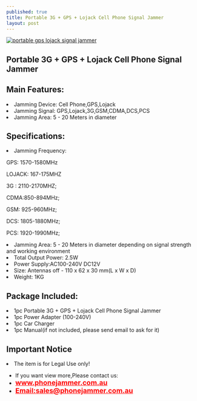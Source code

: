 ```yaml
---
published: true
title: Portable 3G + GPS + Lojack Cell Phone Signal Jammer
layout: post
---
```

 <a href="http://www.phonejammer.com.au/portable-3g-gps-lojack-cell-phone-signal-jammer-p-79.html"><img src="http://www.phonejammer.com.au/images/jammera/au3gjammer150629002_03.jpg"  alt="portable gps lojack signal jammer"/></a>

 
<div class="std"> <h2>Portable 3G + GPS + Lojack Cell Phone Signal Jammer</h2><h2>Main Features:</h2><li>Jamming Device: Cell Phone,GPS,Lojack </li><li>Jamming Signal: GPS,Lojack,3G,GSM,CDMA,DCS,PCS</li><li>Jamming Area: 5 - 20 Meters in diameter</li><h2>Specifications:</h2><li>Jamming Frequency:<p>GPS: 1570-1580MHz</p><p>LOJACK: 167-175MHZ</p><p>3G : 2110-2170MHZ;</p><p>CDMA:850-894MHz;</p> <p>GSM: 925-960MHz;</p><p>DCS: 1805-1880MHz;</p><p>PCS: 1920-1990MHz;</p></li><li>Jamming Area: 5 - 20 Meters in diameter depending on signal strength and working environment</li><li>Total Output Power: 2.5W</li><li>Power Supply:AC100-240V  DC12V</li><li>Size: Antennas off - 110 x 62 x 30 mm(L x W x D)</li><li>Weight: 1KG</li><h2>Package Included:</h2><li>1pc Portable 3G + GPS + Lojack Cell Phone Signal Jammer</li><li>1pc Power Adapter (100-240V)</li><li>1pc Car Charger</li><li>1pc Manual(if not included, please send email to ask for it)</li><h2>Important Notice</h2><li>The item is for Legal Use only!</li> </div>



<div><ul>
<li>If you want view more,Please contact us:</li>
<li><a href="www.phonejammer.com.au"  title="www.phonejammer.com.au" style="font-size:18px; font-weight:bold; color:#F00;">www.phonejammer.com.au</a></li>
<li><a href="Mailto:sales@phonejammer.com.au" style="font-size:18px; font-weight:bold; color:#F00;">Email:sales@phonejammer.com.au</a></li>
</ul></div>
